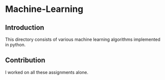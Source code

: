 # Machine-Learning

## Introduction
This directory consists of various machine learning algorithms implemented in python.

## Contribution
I worked on all these assignments alone.
